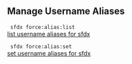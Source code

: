 ## Manage Username Aliases



``` sfdx force:alias:list```   
 [list username aliases for sfdx](/docsC:\Users\dancolq\Documents\sfdxDocs\app\docs\manageusernamealiases.md)

``` sfdx force:alias:set```   
 [set username aliases for sfdx](/docsC:\Users\dancolq\Documents\sfdxDocs\app\docs\manageusernamealiases.md)

